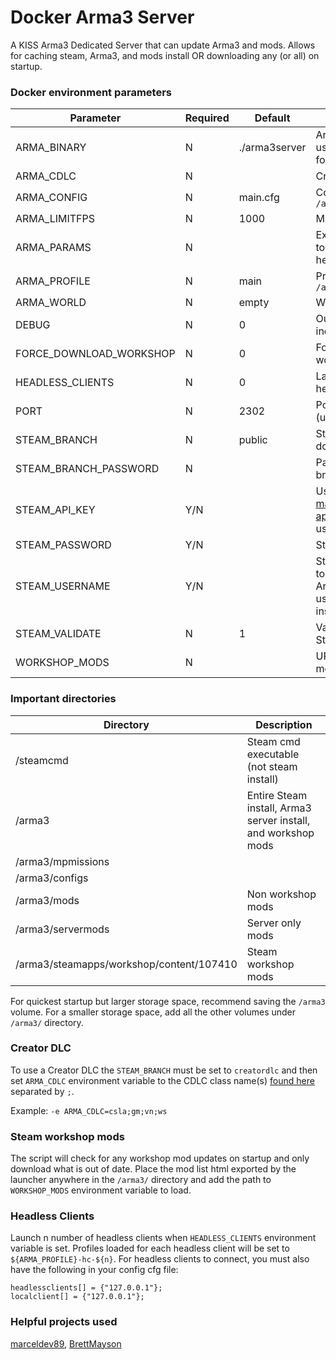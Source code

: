 # Docker Arma3 Server

A KISS Arma3 Dedicated Server that can update Arma3 and mods.
Allows for caching steam, Arma3, and mods install OR downloading any (or all) on startup.


### Docker environment parameters
| Parameter               | Required | Default       | Description
| ---                     | ---      | ---           | ---
| ARMA_BINARY             | N        | ./arma3server | Arma 3 server binary to use, `./arma3server_x64` for x64
| ARMA_CDLC               | N        |               | Creator DLC to load. [See](#creator-dlc)
| ARMA_CONFIG             | N        | main.cfg      | Config file to load from `/arma3/configs`
| ARMA_LIMITFPS           | N        | 1000          | Maximum server FPS
| ARMA_PARAMS             | N        |               | Extra parameters given to server and any headless clients
| ARMA_PROFILE            | N        | main          | Profile name, stored in `/arma3/configs/profiles`
| ARMA_WORLD              | N        | empty         | World to load on startup
| DEBUG                   | N        | 0             | Output debug messages including commands run
| FORCE_DOWNLOAD_WORKSHOP | N        | 0             | Force re-download of workshop mods
| HEADLESS_CLIENTS        | N        | 0             | Launch n number of headless clients
| PORT                    | N        | 2302          | Port used by the server, (uses PORT to PORT+3)
| STEAM_BRANCH            | N        | public        | Steam branch code to download. [See](https://community.bistudio.com/wiki/Arma_3:_Steam_Branches)
| STEAM_BRANCH_PASSWORD   | N        |               | Password for Steam branch code
| STEAM_API_KEY           | Y/N      |               | Uses your [steam managed game server api key](https://steamcommunity.com/dev/managegameservers). Replaces user/pass requirement.
| STEAM_PASSWORD          | Y/N      |               | Steam user password
| STEAM_USERNAME          | Y/N      |               | Steam user used to login to steamcmd. Must own Arma3 and can't be used on multiple instances.
| STEAM_VALIDATE          | N        | 1             | Validates files after Steam download
| WORKSHOP_MODS           | N        |               | URL or file path to load mods


### Important directories
| Directory                                | Description
| ---                                      | ---
| /steamcmd                                | Steam cmd executable (not steam install)
| /arma3                                   | Entire Steam install, Arma3 server install, and workshop mods
| /arma3/mpmissions                        | 
| /arma3/configs                           | 
| /arma3/mods                              | Non workshop mods
| /arma3/servermods                        | Server only mods
| /arma3/steamapps/workshop/content/107410 | Steam workshop mods

For quickest startup but larger storage space, recommend saving the `/arma3` volume.
For a smaller storage space, add all the other volumes under `/arma3/` directory.


### Creator DLC
To use a Creator DLC the `STEAM_BRANCH` must be set to `creatordlc` and
then set `ARMA_CDLC` environment variable to the CDLC class name(s) [found here](https://community.bistudio.com/wiki/Category:Arma_3:_CDLCs)
separated by `;`.

Example: `-e ARMA_CDLC=csla;gm;vn;ws`


### Steam workshop mods
The script will check for any workshop mod updates on startup and only download what is out of date.
Place the mod list html exported by the launcher anywhere in the `/arma3/` directory and add the path to `WORKSHOP_MODS` environment variable to load.


### Headless Clients
Launch n number of headless clients when `HEADLESS_CLIENTS` environment variable is set.
Profiles loaded for each headless client will be set to `${ARMA_PROFILE}-hc-${n}`.
For headless clients to connect, you must also have the following in your config cfg file:
```
headlessclients[] = {"127.0.0.1"};
localclient[] = {"127.0.0.1"};
```


### Helpful projects used
[marceldev89](https://gist.github.com/marceldev89/12da69b95d010c8a810fd384cca8d02a), 
[BrettMayson](https://github.com/BrettMayson/Arma3Server)
